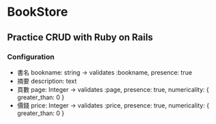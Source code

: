 # BookStore

## Practice CRUD with Ruby on Rails

### Configuration

- 書名 bookname: string -> validates :bookname, presence: true
- 摘要 description: text
- 頁數 page: Integer -> validates :page, presence: true, numericality: { greater_than: 0 }
- 價錢 price: Integer -> validates :price, presence: true, numericality: { greater_than: 0 }
